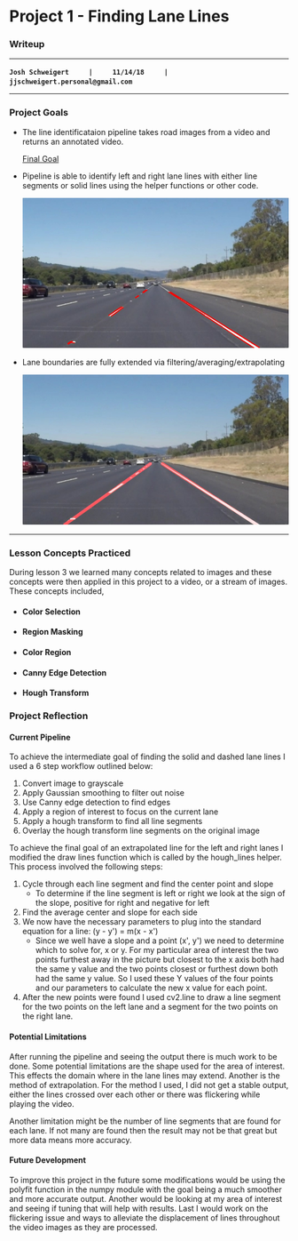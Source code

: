 # Project 1 - Finding Lane Lines

### Writeup

---

**```Josh Schweigert     |     11/14/18     |     jjschweigert.personal@gmail.com```**

---

### Project Goals
* The line identificataion pipeline takes road images from a video and returns an annotated video.

	[Final Goal](examples/P1_example.mp4)


* Pipeline is able to identify left and right lane lines with either line segments or solid lines using the helper functions or other code.

	![Intermediate Image Goal](examples/line-segments-example.jpg)


* Lane boundaries are fully extended via filtering/averaging/extrapolating

	![Final Image Goal](examples/laneLines_thirdPass.jpg)

---

### Lesson Concepts Practiced
During lesson 3 we learned many concepts related to images and these concepts were then applied in this project to a video, or a stream of images. These concepts included,

* #### Color Selection
* #### Region Masking
* #### Color Region
* #### Canny Edge Detection
* #### Hough Transform

### Project Reflection

#### Current Pipeline

To achieve the intermediate goal of finding the solid and dashed lane lines I used a 6 step workflow outlined below:
1. Convert image to grayscale
2. Apply Gaussian smoothing to filter out noise
3. Use Canny edge detection to find edges
4. Apply a region of interest to focus on the current lane
5. Apply a hough transform to find all line segments
6. Overlay the hough transform line segments on the original image

To achieve the final goal of an extrapolated line for the left and right lanes I modified the draw lines function
which is called by the hough_lines helper. This process involved the following steps:

1. Cycle through each line segment and find the center point and slope
    * To determine if the line segment is left or right we look at the sign of the slope, positive for right and negative         for left
2. Find the average center and slope for each side
3. We now have the necessary parameters to plug into the standard equation for a line: (y - y') = m(x - x')
    * Since we well have a slope and a point (x', y') we need to determine which to solve for, x or y.
      For my particular area of interest the two points furthest away in the picture but closest to the x axis both had the       same y value and the two points closest or furthest down both had the same y value. So I used these Y values of the         four points and our parameters to calculate the new x value for each point.
4. After the new points were found I used cv2.line to draw a line segment for the two points on the left lane and a segment    for the two points on the right lane.


#### Potential Limitations

After running the pipeline and seeing the output there is much work to be done. Some potential limitations are the shape used for the area of interest. This effects the domain where in the lane lines may extend. Another is the method of extrapolation. For the method I used, I did not get a stable output, either the lines crossed over each other or there was flickering while playing the video.

Another limitation might be the number of line segments that are found for each lane. If not many are found then the result may not be that great but more data means more accuracy.


#### Future Development

To improve this project in the future some modifications would be using the polyfit function in the numpy module with the goal being a much smoother and more accurate output. Another would be looking at my area of interest and seeing if tuning that will help with results. Last I would work on the flickering issue and ways to alleviate the displacement of lines throughout the video images as they are processed.